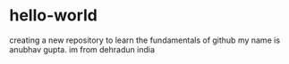 # hello-world
creating a new repository to learn the fundamentals of github
my name is anubhav gupta. im from dehradun india
